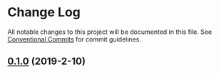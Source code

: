 # Change Log

All notable changes to this project will be documented in this file.
See [Conventional Commits](Https://conventionalcommits.org) for commit guidelines.

<!-- changelog -->

## [0.1.0](https://github.com/Bloccs/conveyer/compare/0.1.0...0.1.0) (2019-2-10)



